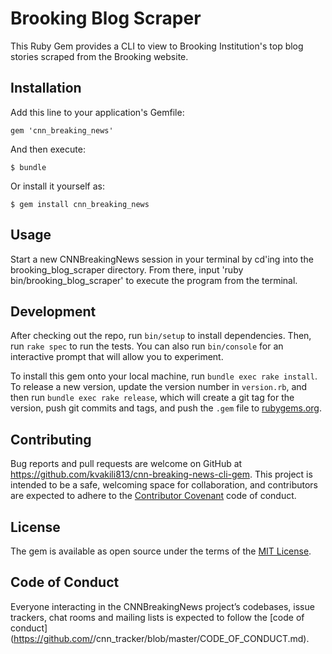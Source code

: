 # Brooking Blog Scraper

This Ruby Gem provides a CLI to view to Brooking Institution's top blog stories scraped from the Brooking website.

## Installation

Add this line to your application's Gemfile:

```
gem 'cnn_breaking_news'
```

And then execute:

```
$ bundle
```  

Or install it yourself as:

```
$ gem install cnn_breaking_news
```

## Usage

Start a new CNNBreakingNews session in your terminal by cd'ing into the brooking_blog_scraper directory. From there, input 'ruby bin/brooking_blog_scraper' to execute the program from the terminal.

## Development

After checking out the repo, run `bin/setup` to install dependencies. Then, run `rake spec` to run the tests. You can also run `bin/console` for an interactive prompt that will allow you to experiment.

To install this gem onto your local machine, run `bundle exec rake install`. To release a new version, update the version number in `version.rb`, and then run `bundle exec rake release`, which will create a git tag for the version, push git commits and tags, and push the `.gem` file to [rubygems.org](https://rubygems.org).

## Contributing

Bug reports and pull requests are welcome on GitHub at https://github.com/kvakili813/cnn-breaking-news-cli-gem. This project is intended to be a safe, welcoming space for collaboration, and contributors are expected to adhere to the [Contributor Covenant](http://contributor-covenant.org) code of conduct.

## License

The gem is available as open source under the terms of the [MIT License](https://opensource.org/licenses/MIT).

## Code of Conduct

Everyone interacting in the CNNBreakingNews project’s codebases, issue trackers, chat rooms and mailing lists is expected to follow the [code of conduct](https://github.com/<github username>/cnn_tracker/blob/master/CODE_OF_CONDUCT.md).

